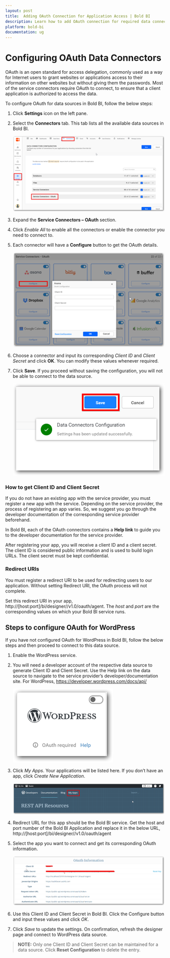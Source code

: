 ```yaml
---
layout: post
title:  Adding OAuth Connection for Application Access | Bold BI 
description: Learn how to add OAuth connection for required data connectors for application access in Bold BI Embedded.
platform: bold-bi
documentation: ug
---
```


# Configuring OAuth Data Connectors

OAuth is an open standard for access delegation, commonly used as a way for Internet users to grant websites or applications access to their information on other websites but without giving them the passwords. Most of the service connectors require OAuth to connect, to ensure that a client application is authorized to access the data.

To configure OAuth for data sources in Bold BI, follow the below steps: 
1.	Click **Settings** icon on the left pane.
2.	Select the **Connectors** tab. This tab lists all the available data sources in Bold BI.
    
    ![service-connectors](/static/assets/embedded/oauth/images/service-connectors.png)

3.	Expand the **Service Connectors – OAuth** section.
4.	Click *Enable All* to enable all the connectors or enable the connector you need to connect to.
5.	Each connector will have a **Configure** button to get the OAuth details.
    
    ![configure-oauth](/static/assets/embedded/oauth/images/configure-oauth.png)

6.	Choose a connector and input its corresponding *Client ID* and *Client Secret* and click **OK**. You can modify these values whenever required.
7.	Click **Save**. If you proceed without saving the configuration, you will not be able to connect to the data source.
    
    ![save-success](/static/assets/embedded/oauth/images/save-success.png)

### How to get Client ID and Client Secret

If you do not have an existing app with the service provider, you must register a new app with the service.
Depending on the service provider, the process of registering an app varies. So, we suggest you go through the developer documentation of the corresponding service provider beforehand.

In Bold BI, each of the OAuth connectors contains a **Help link** to guide you to the developer documentation for the service provider. 

After registering your app, you will receive a client ID and a client secret. The client ID is considered public information and is used to build login URLs. The client secret must be kept confidential.

### Redirect URIs

You must register a redirect URI to be used for redirecting users to our application. Without setting Redirect URI, the OAuth process will not complete.

Set this redirect URI in your app, http://[host:port]/bi/designer//v1.0/oauth/agent.
The *host* and *port* are the corresponding values on which your Bold BI service runs.


## Steps to configure OAuth for WordPress

If you have not configured OAuth for WordPress in Bold BI, follow the below steps and then proceed to connect to this data source.
1.	Enable the WordPress service.
2.	You will need a developer account of the respective data source to generate Client ID and Client Secret. Use the Help link on the data source to navigate to the service provider’s developer/documentation site. For WordPress, https://developer.wordpress.com/docs/api/
    
    ![wordpress-icon](/static/assets/embedded/oauth/images/wordpress-icon.png)

3.	Click *My Apps*. Your applications will be listed here. If you don’t have an app, click *Create New Application*.
    
    ![wordpress-home](/static/assets/embedded/oauth/images/wordpress-home.png)

4.	Redirect URL for this app should be the Bold BI service. Get the host and port number of the Bold BI Application and replace it in the below URL,
http://[host:port]/bi/designer//v1.0/oauth/agent   
5.	Select the app you want to connect and get its corresponding OAuth information.
    
    ![wordpress-oauth](/static/assets/embedded/oauth/images/wordpress-oauth.png)

6.	Use this Client ID and Client Secret in Bold BI. Click the Configure button and input these values and click *OK*.
7.	Click *Save* to update the settings. On confirmation, refresh the designer page and connect to WordPress data source.

> **NOTE:**  Only one Client ID and Client Secret can be maintained for a data source. Click **Reset Configuration** to delete the entry.
